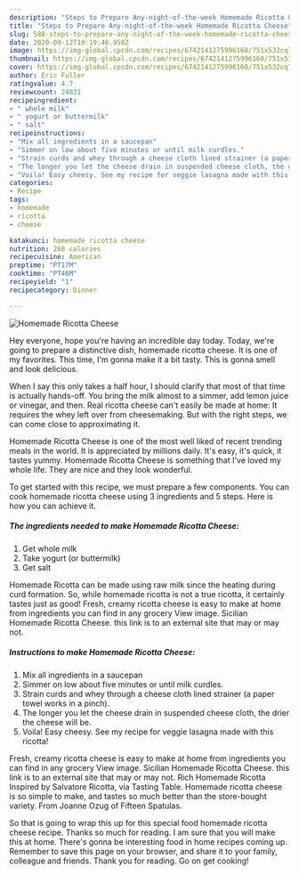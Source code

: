 ```yaml
---
description: "Steps to Prepare Any-night-of-the-week Homemade Ricotta Cheese"
title: "Steps to Prepare Any-night-of-the-week Homemade Ricotta Cheese"
slug: 588-steps-to-prepare-any-night-of-the-week-homemade-ricotta-cheese
date: 2020-09-12T19:19:46.958Z
image: https://img-global.cpcdn.com/recipes/6742141275996160/751x532cq70/homemade-ricotta-cheese-recipe-main-photo.jpg
thumbnail: https://img-global.cpcdn.com/recipes/6742141275996160/751x532cq70/homemade-ricotta-cheese-recipe-main-photo.jpg
cover: https://img-global.cpcdn.com/recipes/6742141275996160/751x532cq70/homemade-ricotta-cheese-recipe-main-photo.jpg
author: Eric Fuller
ratingvalue: 4.7
reviewcount: 24831
recipeingredient:
- " whole milk"
- " yogurt or buttermilk"
- " salt"
recipeinstructions:
- "Mix all ingredients in a saucepan"
- "Simmer on low about five minutes or until milk curdles."
- "Strain curds and whey through a cheese cloth lined strainer (a paper towel works in a pinch)."
- "The longer you let the cheese drain in suspended cheese cloth, the drier the cheese will be."
- "Voila! Easy cheesy. See my recipe for veggie lasagna made with this ricotta!"
categories:
- Recipe
tags:
- homemade
- ricotta
- cheese

katakunci: homemade ricotta cheese 
nutrition: 268 calories
recipecuisine: American
preptime: "PT17M"
cooktime: "PT46M"
recipeyield: "1"
recipecategory: Dinner

---
```



![Homemade Ricotta Cheese](https://img-global.cpcdn.com/recipes/6742141275996160/751x532cq70/homemade-ricotta-cheese-recipe-main-photo.jpg)

Hey everyone, hope you're having an incredible day today. Today, we're going to prepare a distinctive dish, homemade ricotta cheese. It is one of my favorites. This time, I'm gonna make it a bit tasty. This is gonna smell and look delicious.

When I say this only takes a half hour, I should clarify that most of that time is actually hands-off. You bring the milk almost to a simmer, add lemon juice or vinegar, and then. Real ricotta cheese can&#39;t easily be made at home: It requires the whey left over from cheesemaking. But with the right steps, we can come close to approximating it.

Homemade Ricotta Cheese is one of the most well liked of recent trending meals in the world. It is appreciated by millions daily. It's easy, it's quick, it tastes yummy. Homemade Ricotta Cheese is something that I've loved my whole life. They are nice and they look wonderful.


To get started with this recipe, we must prepare a few components. You can cook homemade ricotta cheese using 3 ingredients and 5 steps. Here is how you can achieve it.

<!--inarticleads1-->

##### The ingredients needed to make Homemade Ricotta Cheese:

1. Get  whole milk
1. Take  yogurt (or buttermilk)
1. Get  salt


Homemade Ricotta can be made using raw milk since the heating during curd formation. So, while homemade ricotta is not a true ricotta, it certainly tastes just as good! Fresh, creamy ricotta cheese is easy to make at home from ingredients you can find in any grocery View image. Sicilian Homemade Ricotta Cheese. this link is to an external site that may or may not. 

<!--inarticleads2-->

##### Instructions to make Homemade Ricotta Cheese:

1. Mix all ingredients in a saucepan
1. Simmer on low about five minutes or until milk curdles.
1. Strain curds and whey through a cheese cloth lined strainer (a paper towel works in a pinch).
1. The longer you let the cheese drain in suspended cheese cloth, the drier the cheese will be.
1. Voila! Easy cheesy. See my recipe for veggie lasagna made with this ricotta!


Fresh, creamy ricotta cheese is easy to make at home from ingredients you can find in any grocery View image. Sicilian Homemade Ricotta Cheese. this link is to an external site that may or may not. Rich Homemade Ricotta Inspired by Salvatore Ricotta, via Tasting Table. Homemade ricotta cheese is so simple to make, and tastes so much better than the store-bought variety. From Joanne Ozug of Fifteen Spatulas. 

So that is going to wrap this up for this special food homemade ricotta cheese recipe. Thanks so much for reading. I am sure that you will make this at home. There's gonna be interesting food in home recipes coming up. Remember to save this page on your browser, and share it to your family, colleague and friends. Thank you for reading. Go on get cooking!
